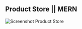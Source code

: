 ## Product Store || MERN

![Screenshot Product Store](<img width="1723" alt="README-Pic" src="https://github.com/user-attachments/assets/15b6e32f-104d-4c9e-9770-1d2d51a6f740">
)
